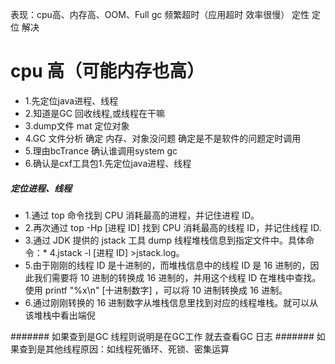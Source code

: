 

表现：cpu高、内存高、OOM、Full gc 频繁超时（应用超时 效率很慢）
定性
定位
解决












# cpu 高（可能内存也高）
* 1.先定位java进程、线程
* 2.知道是GC 回收线程,或线程在干嘛
* 3.dump文件 mat 定位对象
* 4.GC 文件分析 确定 内存、对象没问题   确定是不是软件的问题定时调用
* 5.理由bcTrance 确认谁调用system gc
* 6.确认是cxf工具包1.先定位java进程、线程

##### 定位进程、线程
* 1.通过 top 命令找到 CPU 消耗最高的进程，并记住进程 ID。
* 2.再次通过 top -Hp [进程 ID] 找到 CPU 消耗最高的线程 ID，并记住线程 ID.
* 3.通过 JDK 提供的 jstack 工具 dump 线程堆栈信息到指定文件中。具体命令：* 4.jstack -l [进程 ID] >jstack.log。
* 5.由于刚刚的线程 ID 是十进制的，而堆栈信息中的线程 ID 是 16 进制的，因此我们需要将 10 进制的转换成 16 进制的，并用这个线程 ID 在堆栈中查找。使用 printf "%x\n" [十进制数字] ，可以将 10 进制转换成 16 进制。
* 6.通过刚刚转换的 16 进制数字从堆栈信息里找到对应的线程堆栈。就可以从该堆栈中看出端倪

####### 如果查到是GC 线程则说明是在GC工作
就去查看GC 日志
####### 如果查到是其他线程原因：如线程死循环、死锁、密集运算

